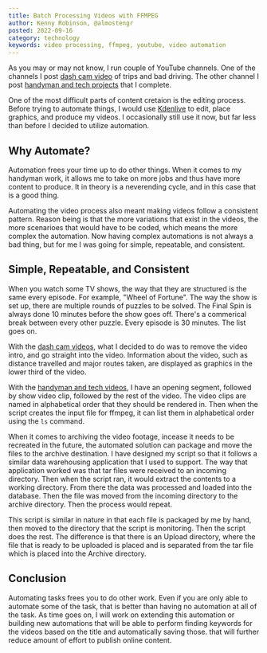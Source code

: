 ```yaml
---
title: Batch Processing Videos with FFMPEG
author: Kenny Robinson, @almostengr
posted: 2022-09-16
category: technology
keywords: video processing, ffmpeg, youtube, video automation
---
```


As you may or may not know, I run couple of YouTube channels. One of the channels I post 
<a href="#" target="_blank">dash cam video</a> of trips and bad driving. The other channel I 
post <a href="#" target="_blank">handyman and tech projects</a> that I complete.

One of the most difficult parts of content cretaion is the editing process. Before trying to 
automate things, I would use <a href="https://kdenlive.org" target="_blank">Kdenlive</a> to 
edit, place graphics, and produce my videos. I occasionally still use it now, but far less 
than before I decided to utilize automation.

## Why Automate?

Automation frees your time up to do other things. When it comes to my handyman work, it allows me 
to take on more jobs and thus have more content to produce. It in theory is a neverending 
cycle, and in this case that is a good thing.

Automating the video process also meant making videos follow a consistent pattern. Reason being 
is that the more variations that exist in the videos, the more scenarioes that would have to be 
coded, which means the more complex the automation. Now having complex automations is not always
a bad thing, but for me I was going for simple, repeatable, and consistent. 

## Simple, Repeatable, and Consistent

When you watch some TV shows, the way that they are structured is the same every episode. For example, 
"Wheel of Fortune". The way the show is set up, there are multiple rounds of puzzles to be solved. 
The Final Spin is always done 10 minutes before the show goes off. There's a commerical break between
every other puzzle. Every episode is 30 minutes. The list goes on.

With the <a href="#" target="_blank">dash cam videos</a>, 
what I decided to do was to remove the video 
intro, and go straight into the video. Information about the video, such as distance travelled and 
major routes taken, are displayed as graphics in the lower third of the video.

With the <a href="#" target="_blank">handyman and tech videos</a>, 
I have an opening segment, followed by show video clip, followed by the rest of the video.
The video clips are named in alphabetical order that they should be rendered in. Then when the 
script creates the input file for ffmpeg, it can list them in alphabetical order using the 
```ls``` command. 

When it comes to archiving the video footage, incease it needs to be recreated in the future, the 
automated solution can package and move the files to the archive destination. I have designed my 
script so that it follows a similar data warehousing application that I used to support. The way 
that application worked was that tar files were received to an incoming directory. Then when the 
script ran, it would extract the contents to a working directory. From there the data was processed 
and loaded into the database. Then the file was moved from the incoming directory to the archive
directory. Then the process would repeat. 

This script is similar in nature in that each file is packaged by me by hand, then moved to the 
directory that the script is monitoring. Then the script does the rest. The difference is that there
is an Upload directory, where the file that is ready to be uploaded is placed and is separated 
from the tar file which is placed into the Archive directory.

## Conclusion

Automating tasks frees you to do other work. Even if you are only able to automate some of the task, 
that is better than having no automation at all of the task. As time goes on, I will work 
on extending this automation or building new automations that will be able to perform finding 
keywords for the videos based on the title and automatically saving those. that will further 
reduce amount of effort to publish online content.
